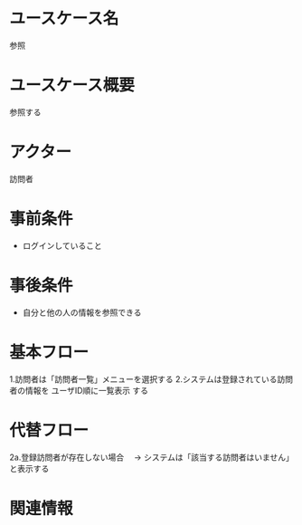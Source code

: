 # ユースケース名
参照
# ユースケース概要
参照する
# アクター
訪問者
# 事前条件
- ログインしていること
# 事後条件
- 自分と他の人の情報を参照できる
# 基本フロー
1.訪問者は「訪問者一覧」メニューを選択する
2.システムは登録されている訪問者の情報を ユーザID順に一覧表示 する
# 代替フロー
2a.登録訪問者が存在しない場合
　→ システムは「該当する訪問者はいません」と表示する
# 関連情報
